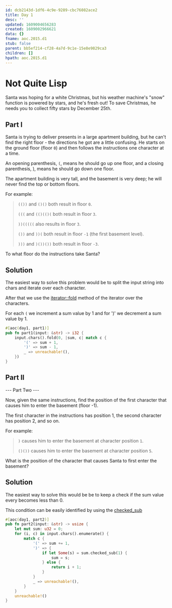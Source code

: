 ```yaml
---
id: dcb2143d-1df6-4c9e-9289-cbc76082ace2
title: Day 1
desc: ''
updated: 1609004656283
created: 1609002966621
data: {}
fname: aoc.2015.d1
stub: false
parent: bb5ef214-cf28-4a7d-9c1e-15e8e9829ca3
children: []
hpath: aoc.2015.d1
---
```

# Not Quite Lisp

Santa was hoping for a white Christmas, but his weather machine's "snow" function is powered by stars, and he's fresh out! To save Christmas, he needs you to collect fifty stars by December 25th.

## Part I

Santa is trying to deliver presents in a large apartment building, but he can't find the right floor - the directions he got are a little confusing.
 He starts on the ground floor (floor `0`) and then follows the instructions one character at a time.

An opening parenthesis, `(`, means he should go up one floor, and a closing parenthesis, ), means he should go down one floor.

The apartment building is very tall, and the basement is very deep; he will never find the top or bottom floors.

For example:

> `(())` and `()()` both result in floor `0`.
>
> `(((` and `(()(()(` both result in floor `3`.
>
> `))(((((` also results in floor `3`.
>
> `())` and `))(` both result in floor `-1` (the first basement
> level).
>
> `)))` and `)())())` both result in floor `-3`.

To what floor do the instructions take Santa?

## Solution

The easiest way to solve this problem would be to split the input string into chars and iterate over each character.

After that we use the [iterator::fold](https://doc.rust-lang.org/std/iter/trait.Iterator.html#method.fold) method of the iterator over the characters.

For each `(` we increment a sum value by 1 and for ')' we decrement a sum value by 1.

```rust
#[aoc(day1, part1)]
pub fn part1(input: &str) -> i32 {
    input.chars().fold(0, |sum, c| match c {
        '(' => sum + 1,
        ')' => sum - 1,
        _ => unreachable!(),
    })
}
```

## Part II

\--- Part Two ---

Now, given the same instructions, find the position of the first character that causes him to enter the basement (floor -1).

 The first character in the instructions has position 1, the second character has position 2, and so on.

For example:

> `)` causes him to enter the basement at character position `1`.
>
> `()())` causes him to enter the basement at character position `5`.

What is the position of the character that causes Santa to first enter the basement?

## Solution

The easiest way to solve this would be be to keep a check if the sum value every becomes less than 0.

This condition can be easily identified by using the [checked_sub](https://doc.rust-lang.org/std/primitive.isize.html#method.checked_sub)

```rust
#[aoc(day1, part2)]
pub fn part2(input: &str) -> usize {
    let mut sum: u32 = 0;
    for (i, c) in input.chars().enumerate() {
        match c {
            '(' => sum += 1,
            ')' => {
                if let Some(s) = sum.checked_sub(1) {
                    sum = s;
                } else {
                    return i + 1;
                }
            }
            _ => unreachable!(),
        }
    }
    unreachable!()
}
```
